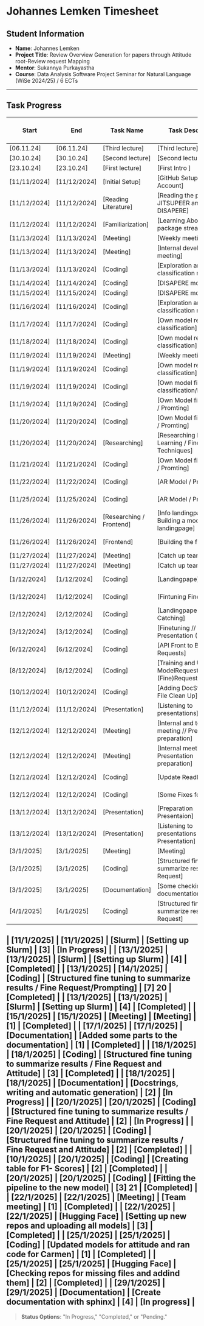 # Johannes Lemken Timesheet

## Student Information
- **Name**: Johannes Lemken
- **Project Title**: Review Overview Generation for papers through Attitude root-Review request Mapping 
- **Mentor**: Sukannya Purkayastha
- **Course**: Data Analysis Software Project Seminar for Natural Language (WiSe 2024/25) / 6 ECTs

---

## Task Progress

| Start      | End        | Task Name       | Task Description         | Time Spent (hours) | Status        |
|------------|------------|-----------------|--------------------------|--------------------|---------------|
| [06.11.24]    | [06.11.24]    | [Third lecture]       | [Third lecture]                                                           | [1.5]         | [Completed]   | 
| [30.10.24] | [30.10.24] | [Second lecture]            | [Second lecture]                                                          | [1.5]         | [Completed]   | 
| [23.10.24] | [23.10.24] | [First lecture]             | [First Intro ]                                                            | [1.5]         | [Completed]   | 
| [11/11/2024] | [11/12/2024] | [Initial Setup]         | [GitHub Setup, Matrix Account]                                            | [0,5]       | [Completed] |
| [11/12/2024] | [11/12/2024] | [Reading Literature]    | [Reading the papers JITSUPEER and DISAPERE]                               | [2]       | [Completed]   |
| [11/12/2024] | [11/12/2024] | [Familiarization]       | [Learning About python package streamlit]                                 | [1]       | [Completed]     |
| [11/13/2024] | [11/13/2024] | [Meeting]               | [Weekly meeting]                                                          | [1]                | [Completed] |
| [11/13/2024] | [11/13/2024] | [Meeting]               | [Internal developer meeting]                                              | [0.5]              | [Completed] |
| [11/13/2024] | [11/13/2024] | [Coding]                | [Exploration and setup classification model]                              | [2]                | [Completed] | 
| [11/14/2024] | [11/14/2024] | [Coding]                | [DISAPERE model]                                                          | [4]                | [In Progess] |
| [11/15/2024] | [11/15/2024] | [Coding]                | [DISAPERE model]                                                          | [4]19.5              | [In Progess] |                    
| [11/16/2024] | [11/16/2024] | [Coding]                | [Exploration and setup classification model]                              | [3]                | [Completed] |
| [11/17/2024] | [11/17/2024] | [Coding]                | [Own model request classification]                                        | [3]                | [In Progess] |
| [11/18/2024] | [11/18/2024] | [Coding]                | [Own model request classification]                                        | [3]                | [In Progress] |
| [11/19/2024] | [11/19/2024] | [Meeting]               | [Weekly meeting]                                                          | [1]                | [Completed] |
| [11/19/2024] | [11/19/2024] | [Coding]                | [Own model request classification]                                        | [1]                | [Completed] |
| [11/19/2024] | [11/19/2024] | [Coding]                | [Own model fine quest classification/Finetuning]                          | [4]                | [In Progress] |
| [11/19/2024] | [11/19/2024] | [Coding]                | [Own Model fine request / Promting]                                       | [3]                | [In Progress] |
| [11/20/2024] | [11/20/2024] | [Coding]                | [Own Model fine request / Promting]                                       | [1,5]  19.5              | [In Progress] |
| [11/20/2024] | [11/20/2024] | [Researching]           | [Researching Few Shot Learning / Fine Tuning Techniques]                  | [3]                | [Completed] |
| [11/21/2024] | [11/21/2024] | [Coding]                |   [Own Model fine request / Promting]                                     | [3]                | [Completed] |
| [11/22/2024] | [11/22/2024] | [Coding]                | [AR Model / Promting]                                                     | [3]                | [In Progress] |        
| [11/25/2024] | [11/25/2024] | [Coding]                | [AR Model / Promting]                                                     | [4]                | [In Progress] |            
| [11/26/2024] | [11/26/2024] | [Researching / Frontend]| [Info landingpape / Building a mockup for landingpage]                    | [2,5]                | [Completed] |
| [11/26/2024] | [11/26/2024] | [Frontend]              | [Building the frontpage]                                                  | [4]  19.5              | [In Progress] |
| [11/27/2024] | [11/27/2024] | [Meeting]               | [Catch up team meeting]                                                   | [2]                | [Completed] |
| [11/27/2024] | [11/27/2024] | [Meeting]               | [Catch up team meeting]                                                   | [2]                | [Completed] |
| [1/12/2024] | [1/12/2024] | [Coding]                  | [Landingpape]                                                             | [3]                | [In Progress] |
| [1/12/2024] | [1/12/2024] | [Coding]                  | [Fintuning Finerequest]                                                   | [4.5]                | [In Progress] |
| [2/12/2024] | [2/12/2024] | [Coding]                  | [Landingpape // Error Catching]                                           | [2.5]                | [Completed] |
| [3/12/2024] | [3/12/2024] | [Coding]                  | [Finetuning // Fix Presentation (Paths)]                                  | [4.5]  18.5              | [In Progress] |
| [6/12/2024] | [6/12/2024] | [Coding]                  | [API Front to Back Requests]                                              | [5]                | [In Progress] |           
| [8/12/2024] | [8/12/2024] | [Coding]                  | [Training and Update ModelRequest (Fine)RequestClassifier]                | [7]                | [In Progress] |
| [10/12/2024] | [10/12/2024] | [Coding]                | [Adding DocStrings // File Clean Up]                                       | [2.5]                | [Completed] |
| [11/12/2024] | [11/12/2024] | [Presentation]          | [Listening to presentations]                                              | [2]                | [Completed] |
| [12/12/2024] | [12/12/2024] | [Meeting]               | [Internal and team meeting // Presentation preparation]                   | [3] 19.5               | [Completed] |
| [12/12/2024] | [12/12/2024] | [Meeting]               | [Internal meeting // Presentation preparation]                            | [4]                | [Completed] |
| [12/12/2024] | [12/12/2024] | [Coding]                | [Update ReadMe ]                                                          | [3]                | [In Progress] |
| [12/12/2024] | [12/12/2024] | [Coding]                | [Some Fixes for Pipeline]                                                 | [2]                | [In Progress] |
| [13/12/2024] | [13/12/2024] | [Presentation]          | [Preparation Presentaion]                                                 | [6]               | [Completed] |
| [13/12/2024] | [13/12/2024] | [Presentation]          | [Listening to presentations // Own Presentation]                          | [2]               | [Completed] |
| [3/1/2025] | [3/1/2025] | [Meeting]                   | [Meeting]                                                                 | [1]               | [Completed] |
| [3/1/2025] | [3/1/2025] | [Coding]          | [Structured fine tuning to summarize results / Request]                             | [3]  21             | [In Progress] |
| [3/1/2025] | [3/1/2025] | [Documentation]          | [Some checking for documentation content]                                    | [3]               | [In Progress] |
| [4/1/2025] | [4/1/2025] | [Coding]          | [Structured fine tuning to summarize results / Fine Request]                        | [3]               | [In Progress] |

| [11/1/2025] | [11/1/2025] | [Slurm]          | [Setting up Slurm]                                                                 | [3]               | [In Progress] |
| [13/1/2025] | [13/1/2025] | [Slurm]          | [Setting up Slurm]                                                                 | [4]               | [Completed] |
| [13/1/2025] | [14/1/2025] | [Coding]          | [Structured fine tuning to summarize results / Fine Request/Prompting]            | [7]  20             | [Completed] |
| [13/1/2025] | [13/1/2025] | [Slurm]          | [Setting up Slurm]                                                                 | [4]               | [Completed] |
| [15/1/2025] | [15/1/2025] | [Meeting]          | [Meeting]                                                                        | [1]               | [Completed] |
| [17/1/2025] | [17/1/2025] | [Documentation]          | [Added some parts to the documentation]                                    | [1]               | [Completed] |
| [18/1/2025] | [18/1/2025] | [Coding]          | [Structured fine tuning to summarize results / Fine Request and Attitude]         | [3]               | [Completed] |
| [18/1/2025] | [18/1/2025] | [Documentation]          | [Docstrings, writing and automatic generation]                             | [2]               | [In Progress] |
| [20/1/2025] | [20/1/2025] | [Coding]          | [Structured fine tuning to summarize results / Fine Request and Attitude]         | [2]               | [In Progress] |
| [20/1/2025] | [20/1/2025] | [Coding]          | [Structured fine tuning to summarize results / Fine Request and Attitude]         | [2]               | [Completed] |
| [10/1/2025] | [20/1/2025] | [Coding]          | [Creating table for F1- Scores]                                                   | [2]               | [Completed] |
| [20/1/2025] | [20/1/2025] | [Coding]          | [Fitting the pipeline to the new model]                                           | [3]  21             | [Completed] |
| [22/1/2025] | [22/1/2025] | [Meeting]          | [Team meeting]                                                                   | [1]                | [Completed] |
| [22/1/2025] | [22/1/2025] | [Hugging Face]          | [Setting up new repos and uploading all models]                             | [3]             | [Completed] |
| [25/1/2025] | [25/1/2025] | [Coding]          | [Updated models for attitude and ran code for Carmen]                             | [1]             | [Completed] |
| [25/1/2025] | [25/1/2025] | [Hugging Face]          | [Checking repos for missing files and addind them]                          | [2]              | [Completed] |
| [29/1/2025] | [29/1/2025] | [Documentation]          | [Create documentation with sphinx]                                         | [4]             | [In progress] |
---

> **Status Options**: "In Progress," "Completed," or "Pending."
